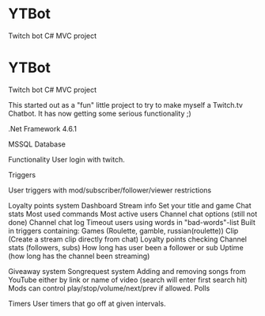 # YTBot
Twitch bot C# MVC project

# YTBot
Twitch bot C# MVC project

This started out as a "fun" little project to try to make myself a Twitch.tv Chatbot.
It has now getting some serious functionality ;)

.Net Framework 4.6.1

MSSQL Database 

Functionality
User login with twitch.

Triggers

 User triggers with mod/subscriber/follower/viewer restrictions
 
 Loyalty points system
 Dashboard
 Stream info
  Set your title and game
 Chat stats
  Most used commands
  Most active users
  Channel chat options (still not done)
  Channel chat log
  Timeout users using words in "bad-words"-list
 Built in triggers containing:
  Games (Roulette, gamble, russian(roulette))
  Clip (Create a stream clip directly from chat)
  Loyalty points checking
  Channel stats (followers, subs)
   How long has user been a follower or sub
  Uptime (how long has the channel been streaming)
  
 Giveaway system
 Songrequest system
  Adding and removing songs from YouTube either by link or name of video (search will enter first search hit)
  Mods can control play/stop/volume/next/prev if allowed.
 Polls
 
Timers
 User timers that go off at given intervals.

